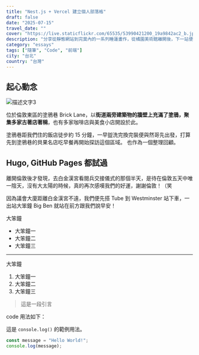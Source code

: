 ```yaml
---
title: "Nest.js + Vercel 建立個人部落格"
draft: false
date: "2025-07-15"
travel_date: ""
cover: "https://live.staticflickr.com/65535/53990421200_19a9842ac2_b.jpg"
description: "分享從靜態網站到完莫內的一系列睡蓮畫作，從橘園美術館離開後，下一站便是登頂凱旋門。"
category: "essays"
tags: ["隨筆", "Code", "前端"]
city: "台北"
country: "台灣"
---
```


## 起心動念

![描述文字3](https://live.staticflickr.com/65535/54011059145_faf17102f7_b.jpg)

位於倫敦東區的塗鴉巷 Brick Lane，以**街道兩旁建築物的牆壁上充滿了塗鴉，聚集多家古著店著稱**，也有多家咖啡店與美食小店開設於此。

塗鴉巷距我們住的飯店徒步約 15 分鐘，一早盥洗完換完裝便與然哥先出發，打算先到塗鴉巷的貝果名店吃早餐再開始探訪這個區域。
也作為一個整理回顧。

## Hugo, GitHub Pages 都試過

離開倫敦後才發現，去白金漢宮看閱兵交接儀式的那個半天，是待在倫敦五天中唯一陰天，沒有大太陽的時候，真的再次感嘆我們的好運，謝謝倫敦！（笑

因為議會大廈距離白金漢宮不遠，我們便先搭 Tube 到 Westminster 站下車，一出站大笨鐘 Big Ben 就站在前方跟我們說早安！

大笨鐘
- 大笨鐘一
- 大笨鐘二
- 大笨鐘三
  
---

大笨鐘
1. 大笨鐘一
2. 大笨鐘二
3. 大笨鐘三

> 這是一段引言

code 用法如下：

這是 `console.log()` 的範例用法。


```js
const message = "Hello World!";
console.log(message);
```